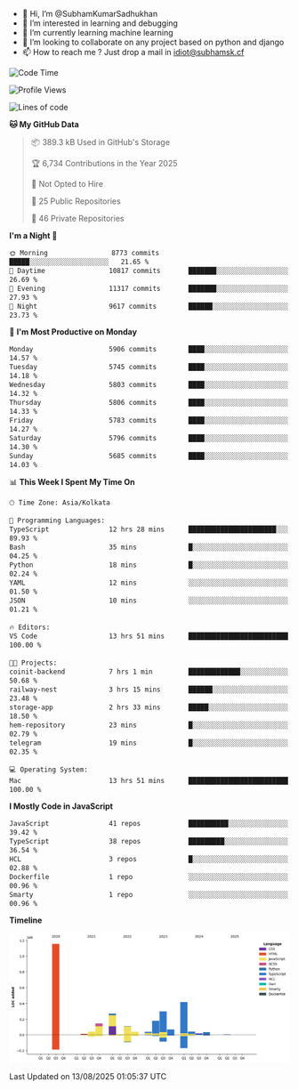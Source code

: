 - 👋 Hi, I’m @SubhamKumarSadhukhan
- 👀 I’m interested in learning and debugging
- 🌱 I’m currently learning machine learning
- 💞️ I’m looking to collaborate on any project based on python and django
- 📫 How to reach me ?
      Just drop a mail in idiot@subhamsk.cf

<!---
SubhamKumarSadhukhan/SubhamKumarSadhukhan is a ✨ special ✨ repository because its `README.md` (this file) appears on your GitHub profile.
You can click the Preview link to take a look at your changes.
--->


<!--START_SECTION:waka-->
![Code Time](http://img.shields.io/badge/Code%20Time-3%2C043%20hrs%2057%20mins-blue)

![Profile Views](http://img.shields.io/badge/Profile%20Views-0-blue)

![Lines of code](https://img.shields.io/badge/From%20Hello%20World%20I%27ve%20Written-2.9%20million%20lines%20of%20code-blue)

**🐱 My GitHub Data** 

> 📦 389.3 kB Used in GitHub's Storage 
 > 
> 🏆 6,734 Contributions in the Year 2025
 > 
> 🚫 Not Opted to Hire
 > 
> 📜 25 Public Repositories 
 > 
> 🔑 46 Private Repositories 
 > 
**I'm a Night 🦉** 

```text
🌞 Morning                8773 commits        █████░░░░░░░░░░░░░░░░░░░░   21.65 % 
🌆 Daytime                10817 commits       ███████░░░░░░░░░░░░░░░░░░   26.69 % 
🌃 Evening                11317 commits       ███████░░░░░░░░░░░░░░░░░░   27.93 % 
🌙 Night                  9617 commits        ██████░░░░░░░░░░░░░░░░░░░   23.73 % 
```
📅 **I'm Most Productive on Monday** 

```text
Monday                   5906 commits        ████░░░░░░░░░░░░░░░░░░░░░   14.57 % 
Tuesday                  5745 commits        ████░░░░░░░░░░░░░░░░░░░░░   14.18 % 
Wednesday                5803 commits        ████░░░░░░░░░░░░░░░░░░░░░   14.32 % 
Thursday                 5806 commits        ████░░░░░░░░░░░░░░░░░░░░░   14.33 % 
Friday                   5783 commits        ████░░░░░░░░░░░░░░░░░░░░░   14.27 % 
Saturday                 5796 commits        ████░░░░░░░░░░░░░░░░░░░░░   14.30 % 
Sunday                   5685 commits        ████░░░░░░░░░░░░░░░░░░░░░   14.03 % 
```


📊 **This Week I Spent My Time On** 

```text
🕑︎ Time Zone: Asia/Kolkata

💬 Programming Languages: 
TypeScript               12 hrs 28 mins      ██████████████████████░░░   89.93 % 
Bash                     35 mins             █░░░░░░░░░░░░░░░░░░░░░░░░   04.25 % 
Python                   18 mins             █░░░░░░░░░░░░░░░░░░░░░░░░   02.24 % 
YAML                     12 mins             ░░░░░░░░░░░░░░░░░░░░░░░░░   01.50 % 
JSON                     10 mins             ░░░░░░░░░░░░░░░░░░░░░░░░░   01.21 % 

🔥 Editors: 
VS Code                  13 hrs 51 mins      █████████████████████████   100.00 % 

🐱‍💻 Projects: 
coinit-backend           7 hrs 1 min         █████████████░░░░░░░░░░░░   50.68 % 
railway-nest             3 hrs 15 mins       ██████░░░░░░░░░░░░░░░░░░░   23.48 % 
storage-app              2 hrs 33 mins       █████░░░░░░░░░░░░░░░░░░░░   18.50 % 
hem-repository           23 mins             █░░░░░░░░░░░░░░░░░░░░░░░░   02.79 % 
telegram                 19 mins             █░░░░░░░░░░░░░░░░░░░░░░░░   02.35 % 

💻 Operating System: 
Mac                      13 hrs 51 mins      █████████████████████████   100.00 % 
```

**I Mostly Code in JavaScript** 

```text
JavaScript               41 repos            ██████████░░░░░░░░░░░░░░░   39.42 % 
TypeScript               38 repos            █████████░░░░░░░░░░░░░░░░   36.54 % 
HCL                      3 repos             █░░░░░░░░░░░░░░░░░░░░░░░░   02.88 % 
Dockerfile               1 repo              ░░░░░░░░░░░░░░░░░░░░░░░░░   00.96 % 
Smarty                   1 repo              ░░░░░░░░░░░░░░░░░░░░░░░░░   00.96 % 
```



**Timeline**

![Lines of Code chart](https://raw.githubusercontent.com/SubhamKumarSadhukhan/SubhamKumarSadhukhan/main/assets/bar_graph.png)


 Last Updated on 13/08/2025 01:05:37 UTC
<!--END_SECTION:waka-->
